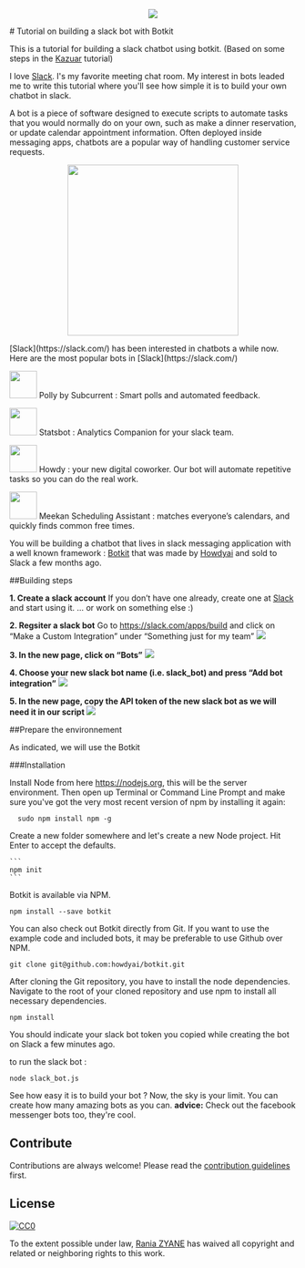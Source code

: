 <p align="center">
<img src="https://cdn-images-1.medium.com/max/497/1*uqOOpzC6f0Bl1QxVG70IBw.jpeg?raw=true">
</p>
# Tutorial on building a slack bot with Botkit

This is a tutorial for building a slack chatbot using botkit. (Based on some steps in the [Kazuar](http://kazuar.github.io/building-slack-game-part1/) tutorial)

I love [Slack](https://slack.com/). I's my favorite meeting chat room. My interest in bots leaded me to write this tutorial where you'll see how simple it is to build your own chatbot in slack.

A bot is a piece of software designed to execute scripts to automate tasks that you would normally do on your own, such as make a dinner reservation, or update calendar appointment information. 
Often deployed inside messaging apps, chatbots are a popular way of handling customer service requests. 
<p align="center">
<img src="https://wolfpaulus.com/wp-content/uploads/2016/05/slackbot-660x400.jpg?raw=true" width="300">
</p>
[Slack](https://slack.com/) has been interested in chatbots a while now. Here are the most popular bots in [Slack](https://slack.com/)  

<img src="https://s3-us-west-2.amazonaws.com/slack-files2/avatars/2016-05-09/41532123248_86c89d7c608b75bbd782_512.png?raw=true" width="48">  Polly by Subcurrent : Smart polls and automated feedback.

<img src="https://s3-us-west-2.amazonaws.com/slack-files2/avatars/2016-05-09/41383466498_0b42b10e4722adcb3653_512.png?raw=true" width="48">  Statsbot : Analytics Companion for your slack team.

<img src="https://s3-us-west-2.amazonaws.com/slack-files2/avatars/2015-12-15/16747060519_b4cbfae7661cabea36fc_512.png?raw=true" width="48">  Howdy : your new digital coworker. Our bot will automate repetitive tasks so you can do the real work.

<img src="https://s3-us-west-2.amazonaws.com/slack-files2/avatars/2015-12-19/17065321733_953d8b35467f5bd029c3_512.png" width="48">  Meekan Scheduling Assistant : matches everyone’s calendars, and quickly finds common free times. 

You will be building a chatbot that lives in slack messaging application with a well known framework : [Botkit](https://github.com/howdyai/botkit) that was made by [Howdyai](https://howdy.ai/) and sold to Slack a few months ago. 

##Building steps

**1. Create a slack account**
If you don’t have one already, create one at [Slack](https://slack.com/) and start using it. … or work on something else :)

**2. Regsiter a slack bot**
Go to https://slack.com/apps/build and click on “Make a Custom Integration” under “Something just for my team” 
<img src="http://kazuar.github.io/images/slack_bot/screen1.png">

**3. In the new page, click on “Bots”**
<img src="http://kazuar.github.io/images/slack_bot/screen2.png">

**4. Choose your new slack bot name (i.e. slack_bot) and press “Add bot integration”**
<img src="http://kazuar.github.io/images/slack_bot/screen3.png">

**5. In the new page, copy the API token of the new slack bot as we will need it in our script**
<img src="http://kazuar.github.io/images/slack_bot/screen4.png">

##Prepare the environnement

As indicated, we will use the Botkit 

###Installation

Install Node from here https://nodejs.org, this will be the server environment. Then open up Terminal or Command Line Prompt and make sure you've got the very most recent version of npm by installing it again:
  ```
    sudo npm install npm -g
  ```

Create a new folder somewhere and let's create a new Node project. Hit Enter to accept the defaults.

    ```
    npm init
    ```
Botkit is available via NPM.

```
npm install --save botkit
```

You can also check out Botkit directly from Git.
If you want to use the example code and included bots, it may be preferable to use Github over NPM.

```
git clone git@github.com:howdyai/botkit.git
```

After cloning the Git repository, you have to install the node dependencies. Navigate to the root of your cloned repository and use npm to install all necessary dependencies.
```
npm install
```

You should indicate your slack bot token you copied while creating the bot on Slack a few minutes ago. 

to run the slack bot : 

```
node slack_bot.js
```

See how easy it is to build your bot ? 
Now, the sky is your limit. You can create how many amazing bots as you can. 
**advice:** Check out the facebook messenger bots too, they're cool. 

## Contribute

Contributions are always welcome!
Please read the [contribution guidelines](contributing.md) first.


## License

[![CC0](https://licensebuttons.net/p/zero/1.0/88x31.png)](http://creativecommons.org/publicdomain/zero/1.0/)

To the extent possible under law, [Rania ZYANE](https://twitter.com/raniazy) has waived all copyright and related or neighboring rights to this work.


